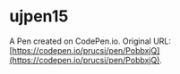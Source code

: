# ujpen15

A Pen created on CodePen.io. Original URL: [https://codepen.io/prucsi/pen/PobbxjQ](https://codepen.io/prucsi/pen/PobbxjQ).


